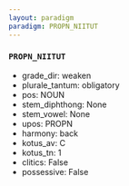 ```yaml
---
layout: paradigm
paradigm: PROPN_NIITUT
---
```

### ` PROPN_NIITUT `


* grade_dir: weaken
* plurale_tantum: obligatory
* pos: NOUN
* stem_diphthong: None
* stem_vowel: None
* upos: PROPN
* harmony: back
* kotus_av: C
* kotus_tn: 1
* clitics: False
* possessive: False
